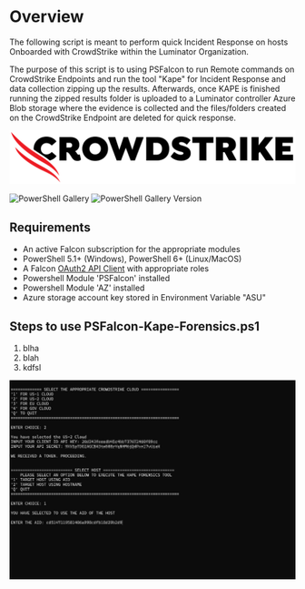 # Overview

The following script is meant to perform quick Incident Response on hosts Onboarded with CrowdStrike within
the Luminator Organization.

The purpose of this script is to using PSFalcon to run Remote commands on CrowdStrike Endpoints and run the tool "Kape"
for Incident Response and data collection zipping up the results. Afterwards, once KAPE is finished running the zipped results
folder is uploaded to a Luminator controller Azure Blob storage where the evidence is collected and the files/folders created
on the CrowdStrike Endpoint are deleted for quick response.

![CrowdStrike PS Falcon Kape Forensics](https://raw.githubusercontent.com/CrowdStrike/falconpy/main/docs/asset/cs-logo.png) 

![PowerShell Gallery](https://img.shields.io/powershellgallery/dt/psfalcon)
![PowerShell Gallery Version](https://img.shields.io/powershellgallery/v/psfalcon)

## Requirements

* An active Falcon subscription for the appropriate modules
* PowerShell 5.1+ (Windows), PowerShell 6+ (Linux/MacOS)
* A Falcon [OAuth2 API Client](https://falcon.crowdstrike.com/support/api-clients-and-keys) with appropriate roles
* Powershell Module 'PSFalcon' installed
* Powershell Module 'AZ' installed
* Azure storage account key stored in Environment Variable "ASU"

## Steps to use PSFalcon-Kape-Forensics.ps1

1. blha
2. blah
3. kdfsl

![ PSFalcon Kape Forensics Usage](/PSFalcon-KapeUse.png)
